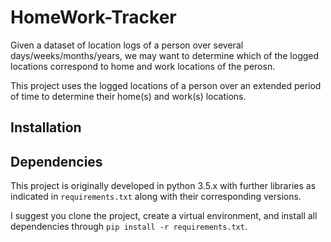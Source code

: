 # HomeWork-Tracker
Given a dataset of location logs of a person over several days/weeks/months/years, we may want to determine which of the logged locations correspond to home and work locations of the perosn. 

This project uses the logged locations of a person over an extended period of time to determine their home(s) and work(s) locations.

## Installation

## Dependencies
This project is originally developed in python 3.5.x with further libraries as indicated in `requirements.txt` along with their corresponding versions.

I suggest you clone the project, create a virtual environment, and install all dependencies through `pip install -r requirements.txt`.
